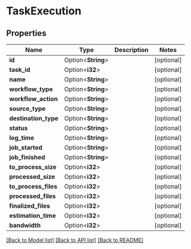 # TaskExecution

## Properties

Name | Type | Description | Notes
------------ | ------------- | ------------- | -------------
**id** | Option<**String**> |  | [optional]
**task_id** | Option<**i32**> |  | [optional]
**name** | Option<**String**> |  | [optional]
**workflow_type** | Option<**String**> |  | [optional]
**workflow_action** | Option<**String**> |  | [optional]
**source_type** | Option<**String**> |  | [optional]
**destination_type** | Option<**String**> |  | [optional]
**status** | Option<**String**> |  | [optional]
**log_time** | Option<**String**> |  | [optional]
**job_started** | Option<**String**> |  | [optional]
**job_finished** | Option<**String**> |  | [optional]
**to_process_size** | Option<**i32**> |  | [optional]
**processed_size** | Option<**i32**> |  | [optional]
**to_process_files** | Option<**i32**> |  | [optional]
**processed_files** | Option<**i32**> |  | [optional]
**finalized_files** | Option<**i32**> |  | [optional]
**estimation_time** | Option<**i32**> |  | [optional]
**bandwidth** | Option<**i32**> |  | [optional]

[[Back to Model list]](../README.md#documentation-for-models) [[Back to API list]](../README.md#documentation-for-api-endpoints) [[Back to README]](../README.md)


